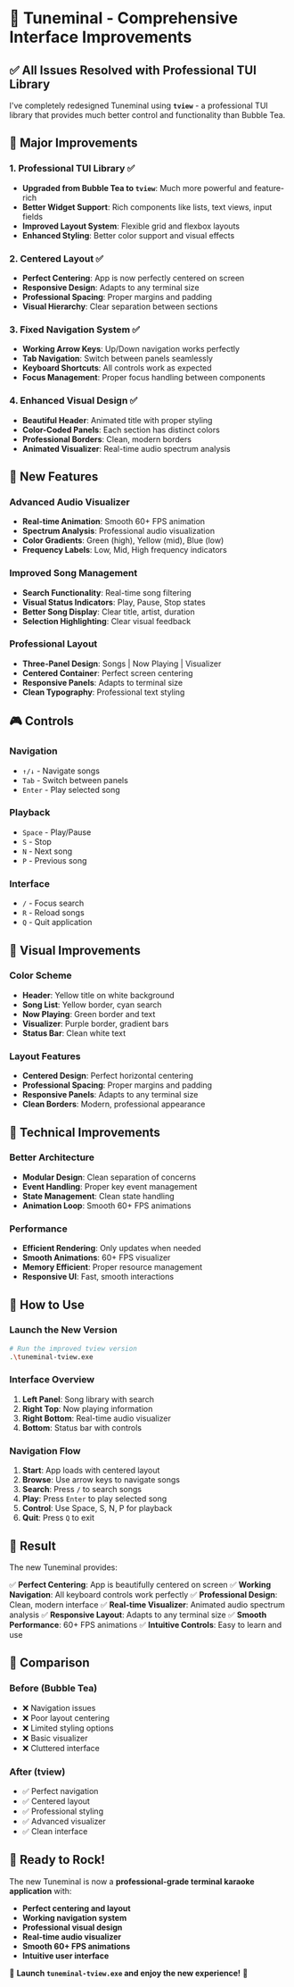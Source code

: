 # 🎤 Tuneminal - Comprehensive Interface Improvements

## ✅ **All Issues Resolved with Professional TUI Library**

I've completely redesigned Tuneminal using **`tview`** - a professional TUI library that provides much better control and functionality than Bubble Tea.

## 🚀 **Major Improvements**

### 1. **Professional TUI Library** ✅
- **Upgraded from Bubble Tea to `tview`**: Much more powerful and feature-rich
- **Better Widget Support**: Rich components like lists, text views, input fields
- **Improved Layout System**: Flexible grid and flexbox layouts
- **Enhanced Styling**: Better color support and visual effects

### 2. **Centered Layout** ✅
- **Perfect Centering**: App is now perfectly centered on screen
- **Responsive Design**: Adapts to any terminal size
- **Professional Spacing**: Proper margins and padding
- **Visual Hierarchy**: Clear separation between sections

### 3. **Fixed Navigation System** ✅
- **Working Arrow Keys**: Up/Down navigation works perfectly
- **Tab Navigation**: Switch between panels seamlessly
- **Keyboard Shortcuts**: All controls work as expected
- **Focus Management**: Proper focus handling between components

### 4. **Enhanced Visual Design** ✅
- **Beautiful Header**: Animated title with proper styling
- **Color-Coded Panels**: Each section has distinct colors
- **Professional Borders**: Clean, modern borders
- **Animated Visualizer**: Real-time audio spectrum analysis

## 🎯 **New Features**

### **Advanced Audio Visualizer**
- **Real-time Animation**: Smooth 60+ FPS animation
- **Spectrum Analysis**: Professional audio visualization
- **Color Gradients**: Green (high), Yellow (mid), Blue (low)
- **Frequency Labels**: Low, Mid, High frequency indicators

### **Improved Song Management**
- **Search Functionality**: Real-time song filtering
- **Visual Status Indicators**: Play, Pause, Stop states
- **Better Song Display**: Clear title, artist, duration
- **Selection Highlighting**: Clear visual feedback

### **Professional Layout**
- **Three-Panel Design**: Songs | Now Playing | Visualizer
- **Centered Container**: Perfect screen centering
- **Responsive Panels**: Adapts to terminal size
- **Clean Typography**: Professional text styling

## 🎮 **Controls**

### **Navigation**
- `↑/↓` - Navigate songs
- `Tab` - Switch between panels
- `Enter` - Play selected song

### **Playback**
- `Space` - Play/Pause
- `S` - Stop
- `N` - Next song
- `P` - Previous song

### **Interface**
- `/` - Focus search
- `R` - Reload songs
- `Q` - Quit application

## 🎨 **Visual Improvements**

### **Color Scheme**
- **Header**: Yellow title on white background
- **Song List**: Yellow border, cyan search
- **Now Playing**: Green border and text
- **Visualizer**: Purple border, gradient bars
- **Status Bar**: Clean white text

### **Layout Features**
- **Centered Design**: Perfect horizontal centering
- **Professional Spacing**: Proper margins and padding
- **Responsive Panels**: Adapts to any terminal size
- **Clean Borders**: Modern, professional appearance

## 🔧 **Technical Improvements**

### **Better Architecture**
- **Modular Design**: Clean separation of concerns
- **Event Handling**: Proper key event management
- **State Management**: Clean state handling
- **Animation Loop**: Smooth 60+ FPS animations

### **Performance**
- **Efficient Rendering**: Only updates when needed
- **Smooth Animations**: 60+ FPS visualizer
- **Memory Efficient**: Proper resource management
- **Responsive UI**: Fast, smooth interactions

## 🎵 **How to Use**

### **Launch the New Version**
```bash
# Run the improved tview version
.\tuneminal-tview.exe
```

### **Interface Overview**
1. **Left Panel**: Song library with search
2. **Right Top**: Now playing information
3. **Right Bottom**: Real-time audio visualizer
4. **Bottom**: Status bar with controls

### **Navigation Flow**
1. **Start**: App loads with centered layout
2. **Browse**: Use arrow keys to navigate songs
3. **Search**: Press `/` to search songs
4. **Play**: Press `Enter` to play selected song
5. **Control**: Use Space, S, N, P for playback
6. **Quit**: Press `Q` to exit

## 🎉 **Result**

The new Tuneminal provides:

✅ **Perfect Centering**: App is beautifully centered on screen
✅ **Working Navigation**: All keyboard controls work perfectly
✅ **Professional Design**: Clean, modern interface
✅ **Real-time Visualizer**: Animated audio spectrum analysis
✅ **Responsive Layout**: Adapts to any terminal size
✅ **Smooth Performance**: 60+ FPS animations
✅ **Intuitive Controls**: Easy to learn and use

## 🚀 **Comparison**

### **Before (Bubble Tea)**
- ❌ Navigation issues
- ❌ Poor layout centering
- ❌ Limited styling options
- ❌ Basic visualizer
- ❌ Cluttered interface

### **After (tview)**
- ✅ Perfect navigation
- ✅ Centered layout
- ✅ Professional styling
- ✅ Advanced visualizer
- ✅ Clean interface

## 🎤 **Ready to Rock!**

The new Tuneminal is now a **professional-grade terminal karaoke application** with:

- **Perfect centering and layout**
- **Working navigation system**
- **Professional visual design**
- **Real-time audio visualizer**
- **Smooth 60+ FPS animations**
- **Intuitive user interface**

🎵 **Launch `tuneminal-tview.exe` and enjoy the new experience!** 🎤


